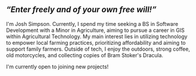 ## __*“Enter freely and of your own free will!”*__

I'm Josh Simpson. Currently, I spend my time seeking a BS in Software Development with a Minor in Agriculture, aiming to pursue a career in GIS within Agricultural Technology. My main interest lies in utilizing technology to empower local farming practices, prioritizing affordability and aiming to support family farmers. Outside of tech, I enjoy the outdoors, strong coffee, old motorcycles, and collecting copies of Bram Stoker's Dracula.

I'm currently open to joining new projects!


<!---
JoshSims77/JoshSims77 is a ✨ special ✨ repository because its `README.md` (this file) appears on your GitHub profile.
You can click the Preview link to take a look at your changes.
--->
